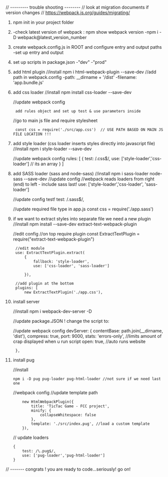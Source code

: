 
// --------- trouble shooting --------
// look at migration documents if version changes 
// https://webpack.js.org/guides/migrating/

1) npm init in your project folder

2)	 -check latest version of webpack : npm show webpack version
	 -npm i -D webpack@latest_version_number

3) create webpack.config.js in ROOT and configure entry and output paths
	-set up entry and output

4) set up scripts in package.json
	-"dev"
	-"prod"

5) add html plugin
	//install
		npm i html-webpack-plugin --save-dev
	//add path in webpack.config
		-path: __dirname + '/dist'
		-filename: 'app.bundle.js'

6) add css loader
	//install
		npm install css-loader --save-dev

	//update webpack config

		add rules object and set up test & use parameters inside

	//go to main js file and require stylesheet

		const css = require('./src/app.css')  // USE PATH BASED ON MAIN JS FILE LOCATION !!!

6) add style loader (css loader inserts styles directly into javascript file)
	//install
		npm i style-loader --save-dev

	//update webpack config
		rules: [
		 			{
		 				test: /\.css$/,
		 				use: ['style-loader','css-loader']  // its an array
		 			}
		 		]

7) add SASS loader (sass and node-sass)
	//install
		npm i sass-loader node-sass --save-dev
	//update config
		//webpack reads loaders from right (end) to left - include sass last!
		use: ['style-loader','css-loader', 'sass-loader']		

	//update config test!
 		test: /\.sass$/,

 	//update required file type in app.js
 		const css = require('./app.sass')

8) if we want to extract styles into separate file we need a new plugin
	//install
	npm install --save-dev extract-text-webpack-plugin

	//edit config
		//on top require plugin
		const ExtractTextPlugin = require("extract-text-webpack-plugin")

		//edit module 
		use: ExtractTextPlugin.extract(
			{
				fallback: 'style-loader',
				use: ['css-loader', 'sass-loader']
				
			}),

		//add plugin at the bottom
		plugins: [
			new ExtractTextPlugin('./app.css'),

9) install server
	
	//install
		npm i webpack-dev-server -D

	//update package.JSON !
		change the script to:

	//update webpack config
		devServer: {
			contentBase: path.join(__dirname, 'dist'),
			compress: true,
			port: 9000,
			stats: 'errors-only', //limits amount of crap displayed when u run script
			open: true, //auto runs website

		},

10) install pug

	//install

		npm i -D pug pug-loader pug-html-loader //not sure if we need last one

	//webpack config
		//update template path

			new HtmlWebpackPlugin({
				title: 'TicTac Game - FCC project',
				minify: {
					collapseWhitespace: false
				},
				template: './src/index.pug', //load a custom template 
			}),

	// update loaders 

		{
			test: /\.pug$/,
			use: ['pug-loader','pug-html-loader']
		}

// ------- congrats ! you are ready to code...seriously! go on!
